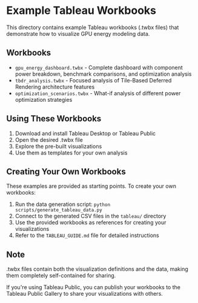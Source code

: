 # Example Tableau Workbooks

This directory contains example Tableau workbooks (.twbx files) that demonstrate how to visualize GPU energy modeling data.

## Workbooks

- `gpu_energy_dashboard.twbx` - Complete dashboard with component power breakdown, benchmark comparisons, and optimization analysis
- `tbdr_analysis.twbx` - Focused analysis of Tile-Based Deferred Rendering architecture features
- `optimization_scenarios.twbx` - What-if analysis of different power optimization strategies

## Using These Workbooks

1. Download and install Tableau Desktop or Tableau Public
2. Open the desired .twbx file
3. Explore the pre-built visualizations
4. Use them as templates for your own analysis

## Creating Your Own Workbooks

These examples are provided as starting points. To create your own workbooks:

1. Run the data generation script: `python scripts/generate_tableau_data.py`
2. Connect to the generated CSV files in the `tableau/` directory
3. Use the provided workbooks as references for creating your visualizations
4. Refer to the `TABLEAU_GUIDE.md` file for detailed instructions

## Note

.twbx files contain both the visualization definitions and the data, making them completely self-contained for sharing.

If you're using Tableau Public, you can publish your workbooks to the Tableau Public Gallery to share your visualizations with others.